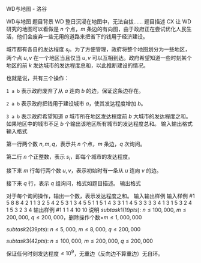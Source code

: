 



WD与地图 - 洛谷














WD与地图
题目背景
WD 整日沉浸在地图中，无法自拔……
题目描述
CX 让 WD 研究的地图可以看做是 $n$ 个点，$m$ 条边的有向图，由于政府正在尝试优化人民生活，他们会废弃一些无用的道路来把省下的钱用于经济建设。

城市都有各自的发达程度 $s_i$。为了方便管理，政府将整个地图划分为一些地区，两个点 $u,v$ 在一个地区当且仅当 $u,v$ 可以互相到达。政府希望知道一些时刻某个地区的前 $k$ 发达城市的发达程度总和，以此推断建设的情况。

也就是说，共有三个操作：

`1 a b` 表示政府废弃了从 $a$ 连向 $b$ 的边，保证这条边存在。

`2 a b` 表示政府把钱用于建设城市 $a$，使其发达程度增加 $b$。

`3 a b` 表示政府希望知道 $a$ 城市所在地区发达程度前 $b$ 大城市的发达程度之和。如果地区中的城市不足 $b$ 个输出该地区所有城市的发达程度总和。
输入输出格式
输入格式

第一行两个数 $n,m,q$，表示共 $n$ 个点，$m$ 条边，$q$ 次询问。

第二行 $n$ 个正整数，表示 $s_i$，即每个城市的发达程度。

接下来 $m$ 行每行两个数 $u,v$，表示初始时有一条从 $u$ 连向 $v$ 的边。

接下来 $q$ 行，表示 $q$ 组询问，格式如题目描述。
输出格式

对于每个询问操作，输出一个数，表示发达程度之和。
输入输出样例
输入样例 #1
5 8 8
4 2 1 1 3
2 5
4 2
5 3
1 3
4 5
5 1
1 5
1 4
3 3 1
1 4 5
3 3 3
3 4 1
3 1 5
3 2 4
1 5 3
2 3 4
输出样例 #1
1
1
4
10
10
说明
$subtask1(19pts):~n\le 100,000,~m\le 200,000,~q\le 200,000$，删除操作个数$\times m\le 1,000,000$

$subtask2(39pts):~n\le 5,000,~m\le 8,000,~q\le 200,000$

$subtask3(42pts):~n\le 100,000,~m\le 200,000,~q\le 200,000$

保证任何时刻发达程度$\le 10^9$，无重边（反向边不算重边）无自环。






